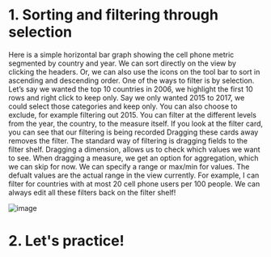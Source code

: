# 1. Sorting and filtering through selection

Here is a simple horizontal bar graph showing the cell phone metric segmented by country and year. We can sort directly on the view by clicking the headers. Or, we can also use the icons on the tool bar to sort in ascending and descending order. One of the ways to filter is by selection. Let’s say we wanted the top 10 countries in 2006, we highlight the first 10 rows and right click to keep only. Say we only wanted 2015 to 2017, we could select those categories and keep only. You can also choose to exclude, for example filtering out 2015. You can filter at the different levels from the year, the country, to the measure itself. If you look at the filter card, you can see that our filtering is being recorded Dragging these cards away removes the filter. The standard way of filtering is dragging fields to the filter shelf. Dragging a dimension, allows us to check which values we want to see. When dragging a measure, we get an option for aggregation, which we can skip for now. We can specify a range or max/min for values. The defualt values are the actual range in the view currently. For example, I can filter for countries with at most 20 cell phone users per 100 people. We can always edit all these filters back on the filter shelf!

![image](https://github.com/artempohribnyi/datacamp/assets/113499718/a5172c76-6877-4b96-b83c-ba372fb46e15)

# 2. Let's practice!
